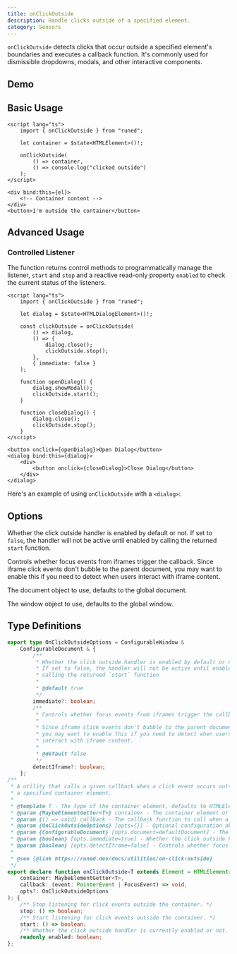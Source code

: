 ```yaml
---
title: onClickOutside
description: Handle clicks outside of a specified element.
category: Sensors
---
```


<script>
import Demo from '$lib/components/demos/on-click-outside.svelte';
import DemoDialog from '$lib/components/demos/on-click-outside-dialog.svelte';
import { PropField } from '@svecodocs/kit'
</script>

`onClickOutside` detects clicks that occur outside a specified element's boundaries and executes a
callback function. It's commonly used for dismissible dropdowns, modals, and other interactive
components.

## Demo

<Demo />

## Basic Usage

```svelte
<script lang="ts">
	import { onClickOutside } from "runed";

	let container = $state<HTMLElement>()!;

	onClickOutside(
		() => container,
		() => console.log("clicked outside")
	);
</script>

<div bind:this={el}>
	<!-- Container content -->
</div>
<button>I'm outside the container</button>
```

## Advanced Usage

### Controlled Listener

The function returns control methods to programmatically manage the listener, `start` and `stop` and
a reactive read-only property `enabled` to check the current status of the listeners.

```svelte
<script lang="ts">
	import { onClickOutside } from "runed";

	let dialog = $state<HTMLDialogElement>()!;

	const clickOutside = onClickOutside(
		() => dialog,
		() => {
			dialog.close();
			clickOutside.stop();
		},
		{ immediate: false }
	);

	function openDialog() {
		dialog.showModal();
		clickOutside.start();
	}

	function closeDialog() {
		dialog.close();
		clickOutside.stop();
	}
</script>

<button onclick={openDialog}>Open Dialog</button>
<dialog bind:this={dialog}>
	<div>
		<button onclick={closeDialog}>Close Dialog</button>
	</div>
</dialog>
```

Here's an example of using `onClickOutside` with a `<dialog>`:

<DemoDialog />

## Options

<PropField name="immediate" type="boolean" defaultValue="true">

Whether the click outside handler is enabled by default or not. If set to `false`, the handler will
not be active until enabled by calling the returned `start` function.

</PropField>

<PropField name="detectIframe" type="boolean" defaultValue="false">

Controls whether focus events from iframes trigger the callback. Since iframe click events don't
bubble to the parent document, you may want to enable this if you need to detect when users interact
with iframe content.

</PropField>

<PropField name="document" type="Document" defaultValue="document">

The document object to use, defaults to the global document.

</PropField>

<PropField name="window" type="Window" defaultValue="window">

The window object to use, defaults to the global window.

</PropField>

## Type Definitions

```ts
export type OnClickOutsideOptions = ConfigurableWindow &
	ConfigurableDocument & {
		/**
		 * Whether the click outside handler is enabled by default or not.
		 * If set to false, the handler will not be active until enabled by
		 * calling the returned `start` function
		 *
		 * @default true
		 */
		immediate?: boolean;
		/**
		 * Controls whether focus events from iframes trigger the callback.
		 *
		 * Since iframe click events don't bubble to the parent document,
		 * you may want to enable this if you need to detect when users
		 * interact with iframe content.
		 *
		 * @default false
		 */
		detectIframe?: boolean;
	};
/**
 * A utility that calls a given callback when a click event occurs outside of
 * a specified container element.
 *
 * @template T - The type of the container element, defaults to HTMLElement.
 * @param {MaybeElementGetter<T>} container - The container element or a getter function that returns the container element.
 * @param {() => void} callback - The callback function to call when a click event occurs outside of the container.
 * @param {OnClickOutsideOptions} [opts={}] - Optional configuration object.
 * @param {ConfigurableDocument} [opts.document=defaultDocument] - The document object to use, defaults to the global document.
 * @param {boolean} [opts.immediate=true] - Whether the click outside handler is enabled by default or not.
 * @param {boolean} [opts.detectIframe=false] - Controls whether focus events from iframes trigger the callback.
 *
 * @see {@link https://runed.dev/docs/utilities/on-click-outside}
 */
export declare function onClickOutside<T extends Element = HTMLElement>(
	container: MaybeElementGetter<T>,
	callback: (event: PointerEvent | FocusEvent) => void,
	opts?: OnClickOutsideOptions
): {
	/** Stop listening for click events outside the container. */
	stop: () => boolean;
	/** Start listening for click events outside the container. */
	start: () => boolean;
	/** Whether the click outside handler is currently enabled or not. */
	readonly enabled: boolean;
};
```
